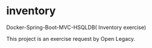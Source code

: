 # inventory
Docker-Spring-Boot-MVC-HSQLDB( Inventory exercise)

This project is an exercise request by Open Legacy.
